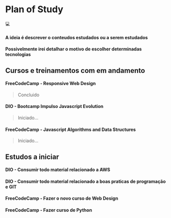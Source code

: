 # Plan of Study

💻

#### A ideia é descrever o conteudos estudados ou a serem estudados

#### Possivelmente irei detalhar o motivo de escolher determinadas tecnologias

## Cursos e treinamentos com em andamento

#### FreeCodeCamp - Responsive Web Design
 > Concluido
#### DIO - Bootcamp Impulso Javascript Evolution
 > Iniciado...
#### FreeCodeCamp - Javascript Algorithms and Data Structures
 > Iniciado...

## Estudos a iniciar

#### DIO - Consumir todo material relacionado a AWS

#### DIO - Consumir todo material relacionado a boas praticas de programação e GIT

#### FreeCodeCamp - Fazer o novo curso de Web Design

#### FreeCodeCamp - Fazer curso de Python


